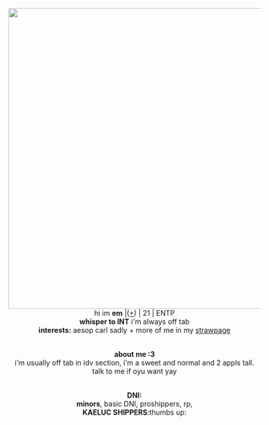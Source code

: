 <p align="center">
    <img width="600" src="https://static.wikia.nocookie.net/id5/images/2/25/GreenhouseConceptArtCN.png/revision/latest/scale-to-width-down/500?cb=20240907094512"
<p align="center">
</br>hi im <b>em</b> |(<a href=https://en.pronouns.page/@Adamilcake>+</a>) | 21 | ENTP
<br><b>whisper to INT</b> i'm always off tab 
<br><b>interests:</b> aesop carl sadly + more of me in my <a href=https://emsop.straw.page/>strawpage</a>
<p align="center">
    <br><b>about me :3 </b>
 <br>i'm usually off tab in idv section, i'm a sweet and normal and 2 appls tall. talk to me if oyu want yay
<p align="center">
    <br><b>DNI:</b>
 <br><b>minors</b>, basic DNI, proshippers, rp, <br><b>KAELUC SHIPPERS</b>:thumbs up:

